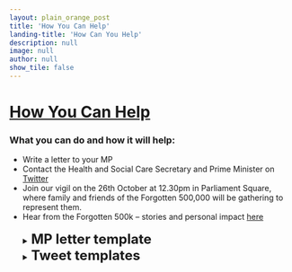 ```yaml
---
layout: plain_orange_post
title: 'How You Can Help'
landing-title: 'How Can You Help'
description: null
image: null
author: null
show_tile: false
---
```

<h1><u>How You Can Help</u></h1>

<h3>What you can do and how it will help:</h3>

 <ul class="difference">
                        <li>Write a letter to your MP</li>
                        <li>Contact the Health and Social Care Secretary and Prime Minister on <a href="https://twitter.com/i/flow/login">Twitter</a>
                        <li>Join our vigil on the 26th October at 12.30pm in Parliament Square, where family and friends of the Forgotten 500,000 will be gathering to represent them.</li>
                        <li>Hear from the Forgotten 500k – stories and personal impact <a href="https://getevusheld.uk/hear-our-stories/">here</a></li>
<br>
<details>
<summary><b><font size="+2">MP letter template</font></b></summary>

<p><b><font color="navy">[INSERT YOUR ADRESS <br> <br> + POSTCODE]</font></b></p>

<p><b>URGENT: EVUSHELD – PREVENTATIVE COVID-19 TREATMENT </b></p>
 
<p>Dear <b><font color="navy">[INSERT NAME OF MP]</font></b>,</p>
<p>RE: EVUSHELD </p>
<p><font color="navy"><u>Option 1:</u></font> Many immunocompromised people like <b><font color="navy">[ME / MY LOVED ONE]</font></b>, who has <b><font color="navy">[CONDITION NAME]</font></b>, are still shielding/taking significant precautions, two years later, because we are at disproportionate risk of dying from Covid.</p>

<p><font color="navy"><u>Option 2:</u></font> I am writing on behalf of those who are still at disproportionate risk from Covid.</p>

<p>Immunocompromised people are also less likely to be protected by vaccines. There are over 500k people who are still at increased risk from this deadly disease, many of whom are still anxious and cannot ‘live with Covid’ like the rest of the country. <b>Evusheld is a treatment that aims to prevent Covid-19.</b></p>

<p>Despite Evusheld receiving MHRA approval earlier this year, the Department of Health and Social Care has announced that it will not decide whether to procure the treatment until an appraisal is completed by the National Institute for Health and Care Excellence (NICE) in May 2023. Evusheld, however, is already being monitored as part of the RAPID C-19 initiative. Other Covid treatments and vaccines were monitored by RAPID C-19 then procured and made available before a NICE appraisal. This is because the individual and public health need for these treatments is considered greater and more urgent than the need to determine how cost-effective they are. There is a wealth of robust evidence demonstrating Evusheld’s effectiveness at preventing Covid-19 infection, and of reducing severity of illness. </p> 

<p>The latest real-world data from Israel shows that immunocompromised people who took Evusheld were half as likely to become infected with Covid, and 92% less likely to be hospitalised and/or die. Evusheld has been rolled out in 33 countries, including the United States, Canada, Japan, and France. Most of these countries have measured the impact and effectiveness of Evusheld to monitor whether it works against new variants. We want to see our Government do the same and let those left behind get back to normal.</p> 

<p>The immunocompromised urgently need a safe and effective treatment to help prevent them from getting infected with Covid, and from the severe outcomes associated with the disease.</p>

<p><b>Please can you:</b></p>
<ul class="difference">
                        <li><b>Write to the Secretary of State for Health and Social Care on my behalf and urge her to roll out Evusheld this winter.</b></li>
                        <li><b>Join our vigil on the 26th October at 12.30pm in Parliament Square, where family and friends of the Forgotten 500,000 will be gathering to represent them.</b></li>
                        </ul>

<p>I look forward to hearing from you as soon as possible.</p>

<p>Yours sincerely, </p>

<p><b><font color="navy">[YOUR NAME]</font></b></p>

</details>

<details>
<summary><b><font size="+2">Tweet templates</font></b></summary>

<ul class="difference">
                    <li><u>Tweets for the immunocompromised:</u></li>
                    <ul class="level_3">
                        <li>Help the #Forgotten500k feel safe again @theresecoffey. We are still at risk from Covid – we need you to roll out Evusheld now.</li>
                        <li>Help the #Forgotten500k feel safe again @trussliz. We are still at risk from Covid – we need you to roll out Evusheld now.</li>
                    </ul>
                    <li><u>Tweets for family members of the immunocompromised:</u></li>
                    <ul class="level_3">
                        <li>Help the #Forgotten500k feel safe again @trussliz. My loved ones are still at risk from Covid – we need you to roll out Evusheld now.</li>
                    </ul>
                        <li><u>Tweets for other supporters:</u></li>
                        <ul class="level_3">
                        <li>Help protect the #Forgotten500k and roll out Evusheld urgently @theresecoffey. We dealt with Covid together – we can’t leave them behind. </li>
                    </ul></ul>
</details>
